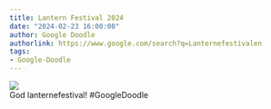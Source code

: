 ```yaml
---
title: Lantern Festival 2024
date: "2024-02-23 16:00:00"
author: Google Doodle
authorlink: https://www.google.com/search?q=Lanternefestivalen
tags:
- Google-Doodle
---
```

<img src="https://www.google.com/logos/doodles/2024/lantern-festival-2024-6753651837110452-l.png" referrerpolicy="no-referrer"><br>God lanternefestival! #GoogleDoodle